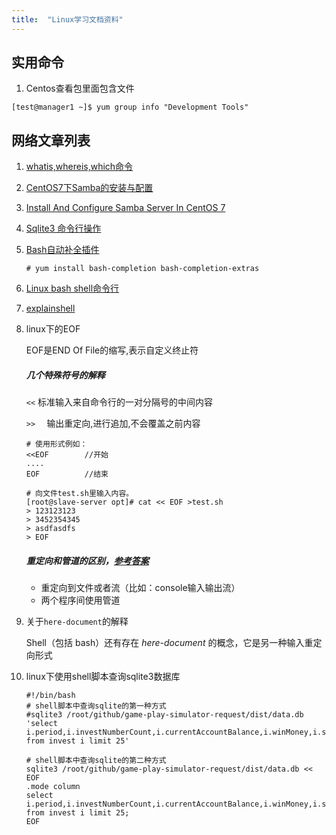 ```yaml
---
title:  "Linux学习文档资料"
---
```

## 实用命令
1. Centos查看包里面包含文件
```shell
[test@manager1 ~]$ yum group info "Development Tools"
```


## 网络文章列表

1. [whatis,whereis,which命令](http://www.thegeekstuff.com/2013/04/linux-which-whatis-whereis/)

2. [CentOS7下Samba的安装与配置 ](http://wangzhijian.blog.51cto.com/6427016/1698879)

3. [Install And Configure Samba Server In CentOS 7](https://www.unixmen.com/install-configure-samba-server-centos-7/)

4. [Sqlite3 命令行操作](https://sqlite.org/cli.html)

5. [Bash自动补全插件](https://www.cyberciti.biz/faq/fedora-redhat-scientific-linuxenable-bash-completion/)
    ```shell
    # yum install bash-completion bash-completion-extras
    ```

6. [Linux bash shell命令行](https://ss64.com/bash/)

7. [explainshell](https://explainshell.com/)

8. linux下的EOF

    EOF是END Of File的缩写,表示自定义终止符

    ##### 几个特殊符号的解释

    `<<`   标准输入来自命令行的一对分隔号的中间内容

    `>>  `   输出重定向,进行追加,不会覆盖之前内容

    ```shell
    # 使用形式例如：
    <<EOF        //开始
    ....
    EOF          //结束

    # 向文件test.sh里输入内容。
    [root@slave-server opt]# cat << EOF >test.sh 
    > 123123123
    > 3452354345
    > asdfasdfs
    > EOF
    ```

    ##### 重定向和管道的区别，[参考答案](https://askubuntu.com/questions/172982/what-is-the-difference-between-redirection-and-pipe)

    + 重定向到文件或者流（比如：console输入输出流）
    + 两个程序间使用管道

9. 关于`here-document`的解释

    Shell（包括 bash）还有存在 *here-document* 的概念，它是另一种输入重定向形式

10. linux下使用shell脚本查询sqlite3数据库

    ```shell
    #!/bin/bash
    # shell脚本中查询sqlite的第一种方式
    #sqlite3 /root/github/game-play-simulator-request/dist/data.db 'select i.period,i.investNumberCount,i.currentAccountBalance,i.winMoney,i.status,i.isWin,i.investTime from invest i limit 25'

    # shell脚本中查询sqlite的第二种方式
    sqlite3 /root/github/game-play-simulator-request/dist/data.db << EOF
    .mode column
    select i.period,i.investNumberCount,i.currentAccountBalance,i.winMoney,i.status,i.isWin,i.investTime from invest i limit 25;
    EOF
    ```

    ​
